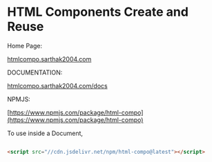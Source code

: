 # HTML Components Create and Reuse

Home Page:

[htmlcompo.sarthak2004.com](https://htmlcompo.sarthak2004.com/)

DOCUMENTATION:

[htmlcompo.sarthak2004.com/docs](https://htmlcompo.sarthak2004.com/docs)

NPMJS:

[https://www.npmjs.com/package/html-compo](https://www.npmjs.com/package/html-compo)


To use inside a Document,


```html

<script src="//cdn.jsdelivr.net/npm/html-compo@latest"></script>

```

